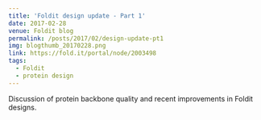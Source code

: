 ```yaml
---
title: 'Foldit design update - Part 1'
date: 2017-02-28
venue: Foldit blog
permalink: /posts/2017/02/design-update-pt1
img: blogthumb_20170228.png
link: https://fold.it/portal/node/2003498
tags:
  - Foldit
  - protein design
---
```


Discussion of protein backbone quality and recent improvements in Foldit designs.

